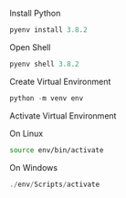 Install Python
```powershell
pyenv install 3.8.2
```

Open Shell
```powershell
pyenv shell 3.8.2
```

Create Virtual Environment
```powershell
python -m venv env
```

Activate Virtual Environment

On Linux
```bash
source env/bin/activate
```

On Windows
```powershell
./env/Scripts/activate
```
